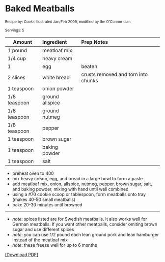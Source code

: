# Baked Meatballs

<small>Recipe by: Cooks Illustrated Jan/Feb 2009, modified by the O'Connor clan</small>

<small>Servings: 5</small>

| Amount        | Ingredient      | Prep Notes                          |
| ------------- | :-------------- | :---------------------------------- |
| 1 pound       | meatloaf mix    |                                     |
| 1/4 cup       | heavy cream     |                                     |
| 1             | egg             | beaten                              |
| 2 slices      | white bread     | crusts removed and torn into chunks |
| 1 teaspoon    | onion powder    |                                     |
| 1/8 teaspoon  | ground allspice |                                     |
| 1/8 teaspoon  | ground nutmeg   |                                     |
| 1/8 teaspoon  | pepper          |                                     |
| 1 teaspoon    | brown sugar     |                                     |
| 1 teaspoon    | baking powder   |                                     |
| 1 teaspoon    | salt            |                                     |

- preheat oven to 400
- mix heavy cream, egg, and bread in a large bowl to form a paste
- add meatloaf mix, onion, allspice, nutmeg, pepper, brown sugar, salt, and baking powder, mixing with hand until well combined
- using a #70 cookie scoop or tablespoon, form meatballs onto tray (makes 40-50 small meatballs)
- bake 20-30 minutes until browned

---

- _note_: spices listed are for Swedish meatballs. It also works well for German meatballs. If you want other meatballs, consider omiting brown sugar and use different spices
- _note_: you can use 1/2 pound each lean ground pork and lean hamburger instead of the meatloaf mix
- _note_: these freeze well for up to 6 months

<!-- Tags:
- meatball
- beef
- hamburger
- pork
- freezable
- oven
-->

[\[Download PDF\]](/pdf/main_dishes/bakedMeatballs.pdf)
